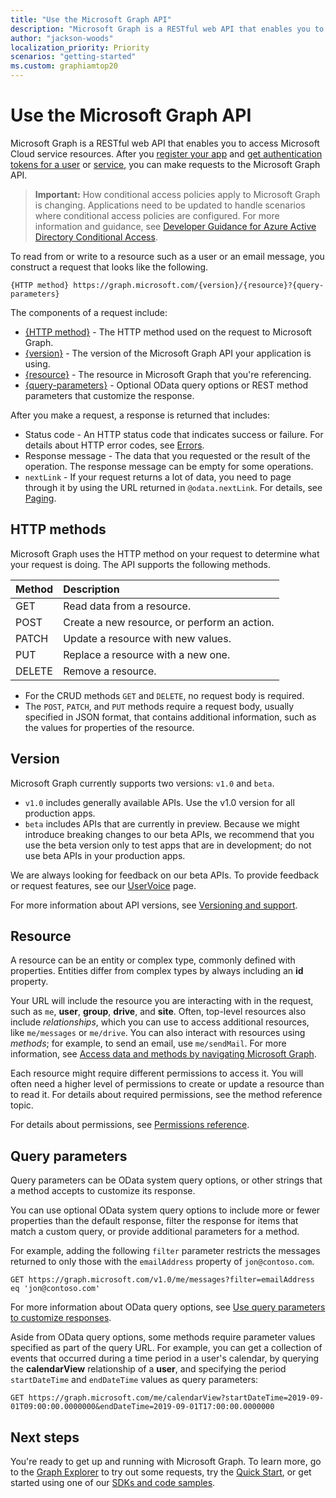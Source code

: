 ```yaml
---
title: "Use the Microsoft Graph API"
description: "Microsoft Graph is a RESTful web API that enables you to access Microsoft Cloud service resources. After you register your app and get authentication tokens for a user or service, you can make requests to the Microsoft Graph API."
author: "jackson-woods"
localization_priority: Priority
scenarios: "getting-started"
ms.custom: graphiamtop20
---
```


# Use the Microsoft Graph API

Microsoft Graph is a RESTful web API that enables you to access Microsoft Cloud service resources. After you [register your app](auth-register-app-v2.md) and [get authentication tokens for a user](auth-v2-user.md) or [service](auth-v2-service.md), you can make requests to the Microsoft Graph API.

> **Important:**  How conditional access policies apply to Microsoft Graph is changing. Applications need to be updated to handle scenarios where conditional access policies are configured. For more information and guidance, see [Developer Guidance for Azure Active Directory Conditional Access](https://docs.microsoft.com/azure/active-directory/develop/active-directory-conditional-access-developer).

To read from or write to a resource such as a user or an email message, you construct a request that looks like the following.

<!-- {
  "blockType": "ignored"
}-->
```http
{HTTP method} https://graph.microsoft.com/{version}/{resource}?{query-parameters}
```

The components of a request include:

* [{HTTP method}](#http-methods) - The HTTP method used on the request to Microsoft Graph.
* [{version}](#version) - The version of the Microsoft Graph API your application is using.
* [{resource}](#resource) - The resource in Microsoft Graph that you're referencing. 
* [{query-parameters}](#query-parameters) - Optional OData query options or REST method parameters that customize the response.

After you make a request, a response is returned that includes: 

* Status code - An HTTP status code that indicates success or failure. For details about HTTP error codes, see [Errors](errors.md).
* Response message - The data that you requested or the result of the operation. The response message can be empty for some operations.
* `nextLink` - If your request returns a lot of data, you need to page through it by using the URL returned in `@odata.nextLink`. For details, see [Paging](paging.md).

## HTTP methods

Microsoft Graph uses the HTTP method on your request to determine what your request is doing. The API supports the following methods.


|**Method** |**Description**                             |
| :----- | :------------------------------------------- |
| GET    | Read data from a resource.                   |
| POST   | Create a new resource, or perform an action. |
| PATCH  | Update a resource with new values.           |
| PUT    | Replace a resource with a new one.           |
| DELETE | Remove a resource.                           |

* For the CRUD methods `GET` and `DELETE`, no request body is required.
* The `POST`, `PATCH`, and `PUT` methods require a request body, usually specified in JSON format, that contains additional information, such as the values for properties of the resource.

## Version

Microsoft Graph currently supports two versions: `v1.0` and `beta`.

* `v1.0` includes generally available APIs. Use the v1.0 version for all production apps.
* `beta` includes APIs that are currently in preview. Because we might introduce breaking changes to our beta APIs, we recommend that you use the beta version only to test apps that are in development; do not use beta APIs in your production apps.

We are always looking for feedback on our beta APIs. To provide feedback or request features, see our [UserVoice](https://officespdev.uservoice.com/) page.

For more information about API versions, see [Versioning and support](versioning-and-support.md).

## Resource

A resource can be an entity or complex type, commonly defined with properties. Entities differ from complex types by always including an **id** property.

Your URL will include the resource you are interacting with in the request, such as `me`, **user**, **group**, **drive**, and **site**. Often, top-level resources also include _relationships_, which you can use to access additional resources, like `me/messages` or `me/drive`. You can also interact with resources using _methods_; for example, to send an email, use `me/sendMail`. For more information, see [Access data and methods by navigating Microsoft Graph](traverse-the-graph.md).

Each resource might require different permissions to access it. You will often need a higher level of permissions to create or update a resource than to read it. For details about required permissions, see the method reference topic. 

For details about permissions, see [Permissions reference](permissions-reference.md).

## Query parameters

Query parameters can be OData system query options, or other strings that a method accepts to customize its response.

You can use optional OData system query options to include more or fewer properties than the default response, filter the response for items that match a custom query, or provide additional parameters for a method.

For example, adding the following `filter` parameter restricts the messages returned to only those with the `emailAddress` property of `jon@contoso.com`.

<!-- {
  "blockType": "ignored"
}-->
```http
GET https://graph.microsoft.com/v1.0/me/messages?filter=emailAddress eq 'jon@contoso.com'
```

For more information about OData query options, see [Use query parameters to customize responses](query-parameters.md).

Aside from OData query options, some methods require parameter values specified as part of the query URL. For example, you can get a collection of events that occurred during a time period in a user's calendar, by querying the **calendarView** relationship of a **user**, and specifying the period `startDateTime` and `endDateTime` values as query parameters:

<!-- {
  "blockType": "ignored"
}-->
```http
GET https://graph.microsoft.com/me/calendarView?startDateTime=2019-09-01T09:00:00.0000000&endDateTime=2019-09-01T17:00:00.0000000
```

## Next steps

You're ready to get up and running with Microsoft Graph. To learn more, go to the [Graph Explorer](https://developer.microsoft.com/graph/graph-explorer) to try out some requests, try the [Quick Start](https://developer.microsoft.com/graph/quick-start), or get started using one of our [SDKs and code samples](https://developer.microsoft.com/graph/code-samples-and-sdks).
